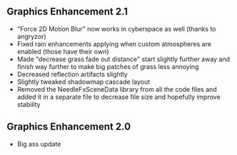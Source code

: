 ## Graphics Enhancement 2.1
- "Force 2D Motion Blur" now works in cyberspace as well (thanks to angryzor)
- Fixed rain enhancements applying when custom atmospheres are enabled (those have their own)
- Made "decrease grass fade out distance" start slightly further away and finish way further to make big patches of grass less annoying
- Decreased reflection artifacts slightly
- Slightly tweaked shadowmap cascade layout
- Removed the NeedleFxSceneData library from all the code files and added it in a separate file to decrease file size and hopefully improve stability

## Graphics Enhancement 2.0
- Big ass update
